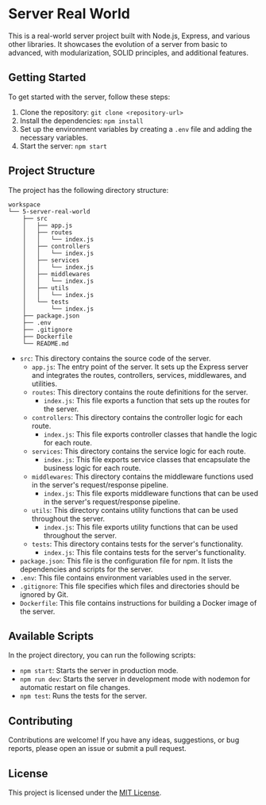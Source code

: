 # Server Real World

This is a real-world server project built with Node.js, Express, and various other libraries. It showcases the evolution of a server from basic to advanced, with modularization, SOLID principles, and additional features.

## Getting Started

To get started with the server, follow these steps:

1. Clone the repository: `git clone <repository-url>`
2. Install the dependencies: `npm install`
3. Set up the environment variables by creating a `.env` file and adding the necessary variables.
4. Start the server: `npm start`

## Project Structure

The project has the following directory structure:

```
workspace
└── 5-server-real-world
    ├── src
    │   ├── app.js
    │   ├── routes
    │   │   └── index.js
    │   ├── controllers
    │   │   └── index.js
    │   ├── services
    │   │   └── index.js
    │   ├── middlewares
    │   │   └── index.js
    │   ├── utils
    │   │   └── index.js
    │   └── tests
    │       └── index.js
    ├── package.json
    ├── .env
    ├── .gitignore
    ├── Dockerfile
    └── README.md
```

- `src`: This directory contains the source code of the server.
  - `app.js`: The entry point of the server. It sets up the Express server and integrates the routes, controllers, services, middlewares, and utilities.
  - `routes`: This directory contains the route definitions for the server.
    - `index.js`: This file exports a function that sets up the routes for the server.
  - `controllers`: This directory contains the controller logic for each route.
    - `index.js`: This file exports controller classes that handle the logic for each route.
  - `services`: This directory contains the service logic for each route.
    - `index.js`: This file exports service classes that encapsulate the business logic for each route.
  - `middlewares`: This directory contains the middleware functions used in the server's request/response pipeline.
    - `index.js`: This file exports middleware functions that can be used in the server's request/response pipeline.
  - `utils`: This directory contains utility functions that can be used throughout the server.
    - `index.js`: This file exports utility functions that can be used throughout the server.
  - `tests`: This directory contains tests for the server's functionality.
    - `index.js`: This file contains tests for the server's functionality.
- `package.json`: This file is the configuration file for npm. It lists the dependencies and scripts for the server.
- `.env`: This file contains environment variables used in the server.
- `.gitignore`: This file specifies which files and directories should be ignored by Git.
- `Dockerfile`: This file contains instructions for building a Docker image of the server.

## Available Scripts

In the project directory, you can run the following scripts:

- `npm start`: Starts the server in production mode.
- `npm run dev`: Starts the server in development mode with nodemon for automatic restart on file changes.
- `npm test`: Runs the tests for the server.

## Contributing

Contributions are welcome! If you have any ideas, suggestions, or bug reports, please open an issue or submit a pull request.

## License

This project is licensed under the [MIT License](LICENSE).